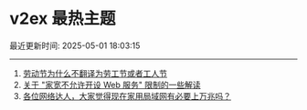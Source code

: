 # v2ex 最热主题

最近更新时间: 2025-05-01 18:03:15

--- 
1. [劳动节为什么不翻译为劳工节或者工人节](https://www.v2ex.com/t/1129260) 
2. [关于 "家宽不允许开设 Web 服务" 限制的一些解读](https://www.v2ex.com/t/1129251) 
3. [各位网络达人，大家觉得现在家用局域网有必要上万兆吗？](https://www.v2ex.com/t/1129276) 
